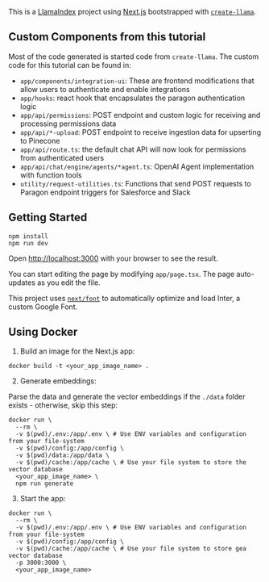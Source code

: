 This is a [LlamaIndex](https://www.llamaindex.ai/) project using [Next.js](https://nextjs.org/) bootstrapped with [`create-llama`](https://github.com/run-llama/LlamaIndexTS/tree/main/packages/create-llama).

## Custom Components from this tutorial
Most of the code generated is started code from `create-llama`.
The custom code for this tutorial can be found in:
- `app/components/integration-ui`: These are frontend modifications that allow users to authenticate and enable integrations
- `app/hooks`: react hook that encapsulates the paragon authentication logic
- `app/api/permissions`: POST endpoint and custom logic for receiving and processing permissions data
- `app/api/*-upload`: POST endpoint to receive ingestion data for upserting to Pinecone
- `app/api/route.ts`: the default chat API will now look for permissions from authenticated users
- `app/api/chat/engine/agents/*agent.ts`: OpenAI Agent implementation with function tools
- `utility/request-utilities.ts`: Functions that send POST requests to Paragon endpoint triggers for Salesforce and Slack


## Getting Started
```
npm install
npm run dev
```

Open [http://localhost:3000](http://localhost:3000) with your browser to see the result.

You can start editing the page by modifying `app/page.tsx`. The page auto-updates as you edit the file.

This project uses [`next/font`](https://nextjs.org/docs/basic-features/font-optimization) to automatically optimize and load Inter, a custom Google Font.

## Using Docker

1. Build an image for the Next.js app:

```
docker build -t <your_app_image_name> .
```

2. Generate embeddings:

Parse the data and generate the vector embeddings if the `./data` folder exists - otherwise, skip this step:

```
docker run \
  --rm \
  -v $(pwd)/.env:/app/.env \ # Use ENV variables and configuration from your file-system
  -v $(pwd)/config:/app/config \
  -v $(pwd)/data:/app/data \
  -v $(pwd)/cache:/app/cache \ # Use your file system to store the vector database
  <your_app_image_name> \
  npm run generate
```

3. Start the app:

```
docker run \
  --rm \
  -v $(pwd)/.env:/app/.env \ # Use ENV variables and configuration from your file-system
  -v $(pwd)/config:/app/config \
  -v $(pwd)/cache:/app/cache \ # Use your file system to store gea vector database
  -p 3000:3000 \
  <your_app_image_name>
```